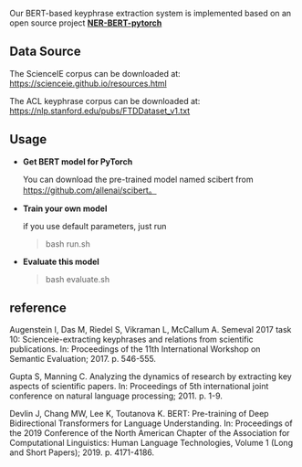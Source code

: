 ﻿Our BERT-based keyphrase extraction system is implemented based on an open source project **[NER-BERT-pytorch](https://github.com/lemonhu/NER-BERT-pytorch)**

## Data Source

The ScienceIE corpus can be downloaded at:
https://scienceie.github.io/resources.html

The ACL keyphrase corpus can be downloaded at:
https://nlp.stanford.edu/pubs/FTDDataset_v1.txt

## Usage

- **Get BERT model for PyTorch**

  You can download the pre-trained model named scibert from https://github.com/allenai/scibert。

- **Train your own model**

  if you use default parameters, just run

  >  bash run.sh

- **Evaluate this model**

  > bash evaluate.sh

## reference

Augenstein I, Das M, Riedel S, Vikraman L, McCallum A. Semeval 2017 task 10:
Scienceie-extracting keyphrases and relations from scientific publications. In:
Proceedings of the 11th International Workshop on Semantic Evaluation; 2017. p.
546-555.

Gupta S, Manning C. Analyzing the dynamics of research by extracting key
aspects of scientific papers. In: Proceedings of 5th international joint conference
on natural language processing; 2011. p. 1-9.

Devlin J, Chang MW, Lee K, Toutanova K. BERT: Pre-training of Deep
Bidirectional Transformers for Language Understanding. In: Proceedings of the
2019 Conference of the North American Chapter of the Association for
Computational Linguistics: Human Language Technologies, Volume 1 (Long and
Short Papers); 2019. p. 4171-4186.